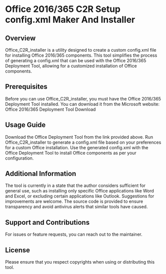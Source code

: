 # Office 2016/365 C2R Setup config.xml Maker And Installer
## Overview
Office_C2R_installer is a utility designed to create a custom config.xml file for installing Office 2016/365 components. This tool simplifies the process of generating a config.xml that can be used with the Office 2016/365 Deployment Tool, allowing for a customized installation of Office components.

## Prerequisites
Before you can use Office_C2R_installer, you must have the Office 2016/365 Deployment Tool installed. You can download it from the Microsoft website:
Office 2016/365 Deployment Tool Download

## Usage Guide
Download the Office Deployment Tool from the link provided above.
Run Office_C2R_installer to generate a config.xml file based on your preferences for a custom Office installation.
Use the generated config.xml with the Office Deployment Tool to install Office components as per your configuration.

## Additional Information
The tool is currently in a state that the author considers sufficient for general use, such as installing only specific Office applications like Word and Excel, or excluding certain applications like Outlook.
Suggestions for improvements are welcome.
The source code is provided to ensure transparency and avoid antivirus alerts that similar tools have caused.

## Support and Contributions
For issues or feature requests, you can reach out to the maintainer.

## License
Please ensure that you respect copyrights when using or distributing this tool.
